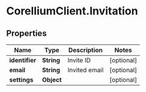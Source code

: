 # CorelliumClient.Invitation

## Properties

Name | Type | Description | Notes
------------ | ------------- | ------------- | -------------
**identifier** | **String** | Invite ID | [optional] 
**email** | **String** | Invited email | [optional] 
**settings** | **Object** |  | [optional] 


